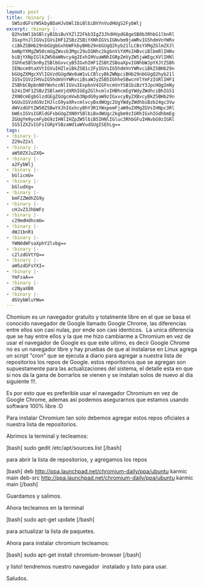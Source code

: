 ```yaml
---
layout: post
title: !binary |-
  SW5zdGFsYW5kbyBDaHJvbWl1biBlbiBVYnVudHUgS2FybWlj
excerpt: !binary |-
  Q2hvbWl1bSBlcyB1biBuYXZlZ2Fkb3IgZ3JhdHVpdG8geSB0b3RhbG1lbnRl
  IGxpYnJlIGVuIGVsIHF1ZSBzZSBiYXNhIGVsIGNvbm9jaWRvIG5hdmVnYWRv
  ciBkZSBHb29nbGUgbGxhbWFkbyBHb29nbGUgQ2hyb21lLCBsYXMgZGlmZXJl
  bmNpYXMgZW50cmUgZWxsb3Mgc29uIGNhc2kgbnVsYXMsIHBvciBlbmRlIHNv
  biBjYXNpIGlkZW50aWNvcy4gIExhIHVuaWNhIGRpZmVyZW5jaWEgcXVlIHNl
  IGhheSBlbnRyZSBlbGxvcyB5IGxhIHF1ZSBtZSBoaXpvIGNhbWJpYXJtZSBh
  IENocm9taXVtIGVuIHZleiBkZSB1c2FyIGVsIG5hdmVnYWRvciBkZSBHb29n
  bGUgZXMgcXVlIGVzdGUgdWx0aW1vLCBlcyBkZWNpciBHb29nbGUgQ2hyb21l
  IG5vIGVzIHVuIG5hdmVnYWRvciBsaWJyZSB5IGhheSBwcnVlYmFzIGRlIHF1
  ZSBhbCBpbnN0YWxhcnNlIGVuIExpbnV4IGFncmVnYSB1biBzY3JpcHQgImNy
  b24iIHF1ZSBzZSBlamVjdXRhIGEgZGlhcmlvIHBhcmEgYWdyZWdhciBhIG51
  ZXN0cmEgbGlzdGEgZGUgcmVwb3NpdG9yaW9zIGxvcyByZXBvcyBkZSBHb29n
  bGUuIGVzdG9zIHJlcG9yaXRvcmlvcyBxdWUgc2UgYWdyZWdhbiBzb24gc3Vw
  dWVzdGFtZW50ZSBwYXJhIGxhcyBhY3R1YWxpemFjaW9uZXMgZGVsIHNpc3Rl
  bWEsIGVsIGRldGFsbGUgZXN0YSBlbiBxdWUgc2kgbm9zIGRhIGxhIGdhbmEg
  ZGUgYm9ycmFybG9zIHNlIHZpZW5lbiB5IHNlIGluc3RhbGFuIHNvbG9zIGRl
  IG51ZXZvIGFsIGRpYSBzaWd1aWVudGUgISEhLg==
tags:
- !binary |-
  Z29vZ2xl
- !binary |-
  aW50ZXJuZXQ=
- !binary |-
  a2FybWlj
- !binary |-
  bGlicmU=
- !binary |-
  bGludXg=
- !binary |-
  bmF2ZWdhZG9y
- !binary |-
  cHJvZ3JhbWFz
- !binary |-
  c29mdHdhcmU=
- !binary |-
  dWJ1bnR1
- !binary |-
  YWN0dWFsaXphY2lvbg==
- !binary |-
  c2lzdGVtYQ==
- !binary |-
  aW5zdGFsYXI=
- !binary |-
  YmFzaA==
- !binary |-
  c2NyaXB0
- !binary |-
  dGVybWluYWw=
---
```

Chomium es un navegador gratuito y totalmente libre en el que se basa el conocido navegador de Google llamado Google Chrome, las diferencias entre ellos son casi nulas, por ende son casi identicos.  La unica diferencia que se hay entre ellos y la que me hizo cambiarme a Chromium en vez de usar el navegador de Google es que este ultimo, es decir Google Chrome no es un navegador libre y hay pruebas de que al instalarse en Linux agrega un script "cron" que se ejecuta a diario para agregar a nuestra lista de repositorios los repos de Google. estos reporitorios que se agregan son supuestamente para las actualizaciones del sistema, el detalle esta en que si nos da la gana de borrarlos se vienen y se instalan solos de nuevo al dia siguiente !!!.

Es por esto que es preferible usar el navegador Chromium en vez de Google Chrome, ademas asi podemos asegurarnos que estamos usando software 100% libre :D

Para instalar Chromium tan solo debemos agregar estos repos oficiales a nuestra lista de repositorios.

Abrimos la terminal y tecleamos:

[bash] sudo gedit /etc/apt/sources.list [/bash]

para abrir la lista de repositorios, y agregamos los repos

[bash] deb http://ppa.launchpad.net/chromium-daily/ppa/ubuntu karmic main
 deb-src http://ppa.launchpad.net/chromium-daily/ppa/ubuntu karmic main [/bash]

Guardamos y salimos.

Ahora tecleamos en la terminal

[bash] sudo apt-get update [/bash]

para actualizar la lista de paquetes.

Ahora para instalar chromium tecleamos:

[bash] sudo apt-get install chromium-browser [/bash]

y listo! tendremos nuestro navegador  instalado y listo para usar.

Saludos.

